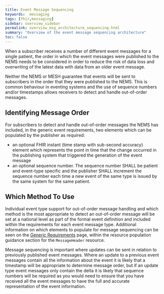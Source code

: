 ```yaml
---
title: Event Message Sequencing
keywords:  messaging
tags: [fhir,messaging]
sidebar: overview_sidebar
permalink: overview_msg_architecture_sequencing.html
summary: "Overview of the event message sequencing architecture"
toc: false
---
```


When a subscriber receives a number of different event messages for a single patient, the order in which the event messages were published to the NEMS needs to be considered in order to reduce the risk of data loss and overwriting of the latest data with data from an older event message.

Neither the NEMS or MESH guarantee that events will be sent to subscribers in the order that they were published to the NEMS. This is common behaviour in eventing systems and the use of sequence numbers and/or timestamps allows receivers to detect and handle out-of-order messages.


## Identifying Message Order

For subscribers to detect and handle out-of-order messages the NEMS has included, in the generic event requirements, two elements which can be populated by the publisher as required:
- an optional FHIR instant (time stamp with sub-second accuracy) element which represents the point in time that the change occurred in the publishing system that triggered the generation of the event message
- an optional sequence number. The sequence number SHALL be patient and event-type specific and the publisher SHALL increment the sequence number each time a new event of the same type is issued by the same system for the same patient.


## Which Method To Use

Individual event type support for out-of-order message handling and which method is the most appropriate to detect an out-of-order message will be set at a national level as part of the formal event definition and included within the requirements for each event message type. Additional information on which elements to populate for message sequencing can be seen on the [Generic Requirements](explore_generic_event_requirements.html) page, within the resource population guidance section for the `MessageHeader` resource.

Message sequencing is important where updates can be sent in relation to previously published event messages. Where an update to a previous event messages contain all the information about the event it is likely that a timestamp will be appropriate to determine message order, but if an update type event messages only contain the delta it is likely that sequence numbers will be required as you would need to ensure that you have received all the event messages to have the full and accurate representation of the event information.